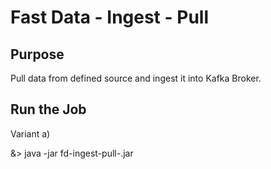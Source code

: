 Fast Data - Ingest - Pull
=========================

Purpose
-------
Pull data from defined source and ingest it into Kafka Broker.

Run the Job
-----------

Variant a)

&> java -jar fd-ingest-pull-<VERSION>.jar

